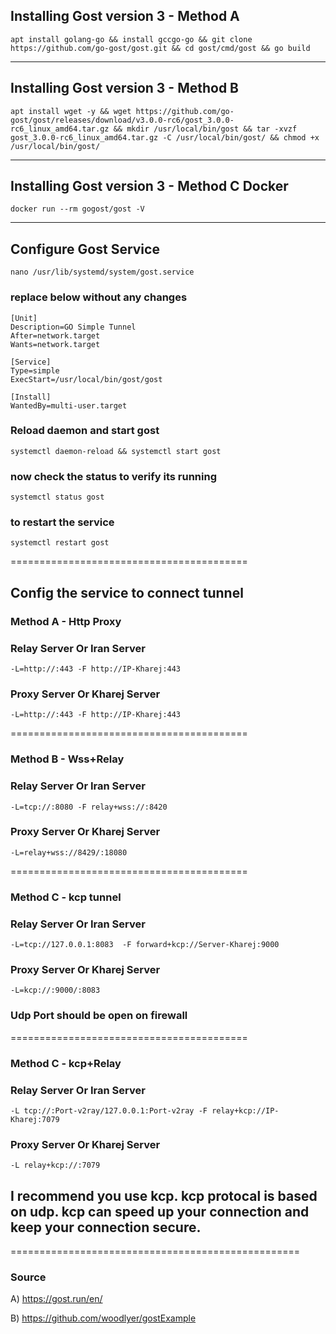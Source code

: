 ## Installing Gost version 3 - Method A
```
apt install golang-go && install gccgo-go && git clone https://github.com/go-gost/gost.git && cd gost/cmd/gost && go build
```
-----------------------------------------------------------------------------------------------------------------
## Installing Gost version 3 - Method B
```
apt install wget -y && wget https://github.com/go-gost/gost/releases/download/v3.0.0-rc6/gost_3.0.0-rc6_linux_amd64.tar.gz && mkdir /usr/local/bin/gost && tar -xvzf gost_3.0.0-rc6_linux_amd64.tar.gz -C /usr/local/bin/gost/ && chmod +x /usr/local/bin/gost/
```
-----------------------------------------------------------------------------------------------------------------
## Installing Gost version 3 - Method C Docker
```
docker run --rm gogost/gost -V
```
-----------------------------------------------------------------------------------------------------------------
## Configure Gost Service
```
nano /usr/lib/systemd/system/gost.service
```
### replace below without any changes
```
[Unit]
Description=GO Simple Tunnel
After=network.target
Wants=network.target
 
[Service]
Type=simple
ExecStart=/usr/local/bin/gost/gost
 
[Install]
WantedBy=multi-user.target
```
### Reload daemon and start gost
``` 
systemctl daemon-reload && systemctl start gost
```
### now check the status to verify its running
```
systemctl status gost
```
### to restart the service
```
systemctl restart gost
```
=========================================
## Config the service to connect tunnel 

### Method A - Http Proxy

### Relay Server Or Iran Server
``` 
-L=http://:443 -F http://IP-Kharej:443
``` 
### Proxy Server Or Kharej Server
``` 
-L=http://:443 -F http://IP-Kharej:443
``` 
=========================================
### Method B - Wss+Relay

### Relay Server Or Iran Server
``` 
-L=tcp://:8080 -F relay+wss://:8420
```
### Proxy Server Or Kharej Server
``` 
-L=relay+wss://8429/:18080
``` 
=========================================
### Method C - kcp tunnel

### Relay Server Or Iran Server
``` 
-L=tcp://127.0.0.1:8083  -F forward+kcp://Server-Kharej:9000
```
### Proxy Server Or Kharej Server
```
-L=kcp://:9000/:8083 
```
### Udp Port should be open on firewall
 
=========================================
### Method C - kcp+Relay

### Relay Server Or Iran Server
```
-L tcp://:Port-v2ray/127.0.0.1:Port-v2ray -F relay+kcp://IP-Kharej:7079
```
### Proxy Server Or Kharej Server
```
-L relay+kcp://:7079
```

## I recommend you use kcp. kcp protocal is based on udp. kcp can speed up your connection and keep your connection secure.
==================================================
### Source
 
A) https://gost.run/en/

B) https://github.com/woodlyer/gostExample
